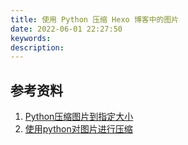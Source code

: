 ```yaml
---
title: 使用 Python 压缩 Hexo 博客中的图片
date: 2022-06-01 22:27:50
keywords:
description:
---
```




## 参考资料

1. [Python压缩图片到指定大小](https://blog.csdn.net/weixin_50668086/article/details/123684321)
2. [使用python对图片进行压缩](https://blog.csdn.net/Rebacca122222/article/details/124918529)
